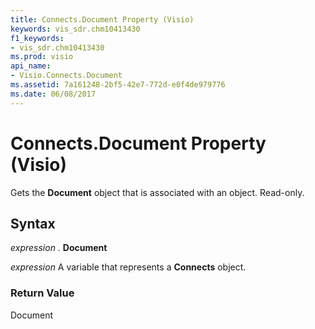 ```yaml
---
title: Connects.Document Property (Visio)
keywords: vis_sdr.chm10413430
f1_keywords:
- vis_sdr.chm10413430
ms.prod: visio
api_name:
- Visio.Connects.Document
ms.assetid: 7a161248-2bf5-42e7-772d-e0f4de979776
ms.date: 06/08/2017
---
```



# Connects.Document Property (Visio)

Gets the  **Document** object that is associated with an object. Read-only.


## Syntax

 _expression_ . **Document**

 _expression_ A variable that represents a **Connects** object.


### Return Value

Document


